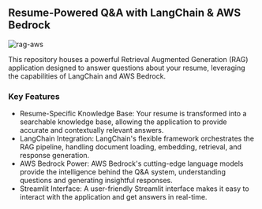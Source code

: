 ## Resume-Powered Q&A with LangChain & AWS Bedrock

![rag-aws](https://github.com/user-attachments/assets/eba97685-6fce-4e71-9952-f08e6de48489)

This repository houses a powerful Retrieval Augmented Generation (RAG) application designed to answer questions about your resume, leveraging the capabilities of LangChain and AWS Bedrock.

### Key Features
- Resume-Specific Knowledge Base: Your resume is transformed into a searchable knowledge base, allowing the application to provide accurate and contextually relevant answers.
- LangChain Integration: LangChain's flexible framework orchestrates the RAG pipeline, handling document loading, embedding, retrieval, and response generation.
- AWS Bedrock Power: AWS Bedrock's cutting-edge language models provide the intelligence behind the Q&A system, understanding questions and generating insightful responses.
- Streamlit Interface: A user-friendly Streamlit interface makes it easy to interact with the application and get answers in real-time.
